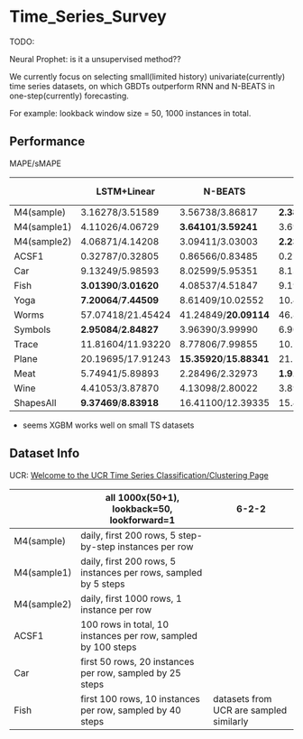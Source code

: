 # Time_Series_Survey

TODO:

Neural Prophet: is it a unsupervised method??

We currently focus on selecting small(limited history) univariate(currently) time series datasets, on which GBDTs outperform RNN and N-BEATS in one-step(currently) forecasting.

For example: lookback window size = 50, 1000 instances in total.

## Performance

MAPE/sMAPE

|             | LSTM+Linear             | N-BEATS                   | XGBM                    | LGBM                    | CATB                    | Neural Prophet |
| ----------- | ----------------------- | ------------------------- | ----------------------- | ----------------------- | ----------------------- | -------------- |
| M4(sample)  | 3.16278/3.51589         | 3.56738/3.86817           | **2.38993**/**2.76590** | 4.91277/4.73043         | 2.69940/3.00849         |                |
| M4(sample1) | 4.11026/4.06729         | **3.64101**/**3.59241**   | 3.69822/3.77689         | 5.43398/4.60801         | 14.31157/8.83668        |                |
| M4(sample2) | 4.06871/4.14208         | 3.09411/3.03003           | **2.23061**/2.24960     | 3.97615/3.11812         | 2.24813/**2.16569**     |                |
| ACSF1       | 0.32787/0.32805         | 0.86566/0.83485           | 0.27732/0.27852         | 0.50666/0.49931         | **0.24889**/**0.24873** |                |
| Car         | 9.13249/5.98593         | 8.02599/5.95351           | 8.13189/8.02840         | **6.70177**/**5.61442** | 10.27571/8.06611        |                |
| Fish        | **3.01390**/**3.01620** | 4.08537/4.51847           | 9.19697/8.86786         | 9.97310/9.84769         | 10.48386/8.26835        |                |
| Yoga        | **7.20064**/**7.44509** | 8.61409/10.02552          | 10.41571/9.60754        | 9.63378/9.21118         | 19.19672/17.87246       |                |
| Worms       | 57.07418/21.45424       | 41.24849/**20.09114**     | 46.86538/25.30363       | 46.51857/24.20151       | **34.72143**/23.18958   |                |
| Symbols     | **2.95084**/**2.84827** | 3.96390/3.99990           | 6.90836/6.53102         | 6.99339/6.52555         | 9.56463/8.67842         |                |
| Trace       | 11.81604/11.93220       | 8.77806/7.99855           | 10.75702/10.17314       | 9.72184/10.16684        | **7.46065**/**7.20619** |                |
| Plane       | 20.19695/17.91243       | **15.35920**/**15.88341** | 21.14664/20.62732       | 20.50483/20.07373       | 17.24489/18.10027       |                |
| Meat        | 5.74941/5.89893         | 2.28496/2.32973           | **1.91326**/**1.92622** | 1.98756/2.01198         | 2.66461/2.68946         |                |
| Wine        | 4.41053/3.87870         | 4.13098/2.80022           | 3.89487/2.56973         | **3.02594**/**1.98494** | 6.23243/4.22749         |                |
| ShapesAll   | **9.37469**/**8.83918** | 16.41100/12.39335         | 15.41340/11.54903       | 17.76827/11.59538       | 31.29247/15.63691       |                |

* seems XGBM works well on small TS datasets

## Dataset Info

UCR: [Welcome to the UCR Time Series Classification/Clustering Page](https://www.cs.ucr.edu/~eamonn/time_series_data_2018/)

|             | all 1000x(50+1), lookback=50, lookforward=1                  | 6-2-2                                   |
| ----------- | ------------------------------------------------------------ | --------------------------------------- |
| M4(sample)  | daily, first 200 rows, 5 step-by-step instances per row      |                                         |
| M4(sample1) | daily, first 200 rows, 5 instances per rows, sampled by 5 steps |                                         |
| M4(sample2) | daily, first 1000 rows, 1 instance per row                   |                                         |
| ACSF1       | 100 rows in total, 10 instances per row, sampled by 100 steps |                                         |
| Car         | first 50 rows, 20 instances per row, sampled by 25 steps     |                                         |
| Fish        | first 100 rows, 10 instances per row, sampled by 40 steps    | datasets from UCR are sampled similarly |

